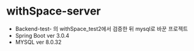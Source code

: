 # withSpace-server

- Backend-test- 의 withSpace_test2에서 검증한 뒤 mysql로 바꾼 프로젝트
- Spring Boot ver 3.0.4
- MYSQL ver 8.0.32